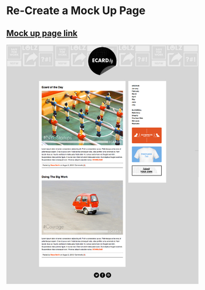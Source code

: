 # Re-Create a Mock Up Page

## [Mock up page link](http://127.0.0.1:5500/Homework/Day5-revised/index.html)

![image](https://raw.githubusercontent.com/m-soro/Per_Scholas/main/Homework/Day5/screenshot-final.png)
